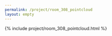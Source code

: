 ```yaml
---
permalink: /project/room_308_pointcloud
layout: empty
---
```

{% include project/room_308_pointcloud.html %}
